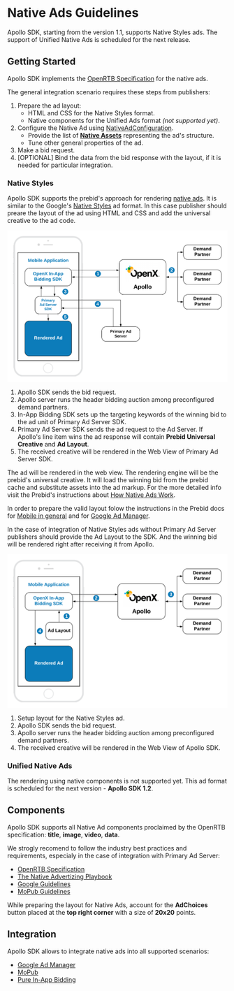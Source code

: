 # Native Ads Guidelines

Apollo SDK, starting from the version 1.1, supports Native Styles ads. The support of Unified Native Ads is scheduled for the next release.

## Getting Started

Apollo SDK implements the [OpenRTB Specification](https://www.iab.com/wp-content/uploads/2018/03/OpenRTB-Native-Ads-Specification-Final-1.2.pdf) for the native ads.

The general integration scenario requires these steps from publishers:

1. Prepare the ad layout:
    * HTML and CSS for the Native Styles format.
    * Native components for the Unified Ads format *(not supported yet)*.
1. Configure the Native Ad using [NativeAdConfiguration](native/android-native-ad-configuration.md).
    * Provide the list of **[Native Assets](#components)** representing the ad's structure.
    * Tune other general properties of the ad.
1. Make a bid request.
1. [OPTIONAL] Bind the data from the bid response with the layout, if it is needed for particular integration.

### Native Styles

Apollo SDK supports the prebid's approach for rendering [native ads](https://docs.prebid.org/prebid-mobile/pbm-api/ios/pbm-nativeadunit-ios.html). It is similar to the Google's [Native Styles](android-in-app-bidding-native-guidelines-info.md) ad format. In this case publisher should preare the layout of the ad using HTML and CSS and add the universal creative to the ad code.

<img src="res/Native-Styles-Primary-Ad-Server.png" alt="Pipeline Screenshot" align="center">

1. Apollo SDK sends the bid request.
2. Apollo server runs the header bidding auction among preconfigured demand partners.
3. In-App Bidding SDK sets up the targeting keywords of the winning bid to the ad unit of Primary Ad Server SDK.
4. Primary Ad Server SDK sends the ad request to the Ad Server. If Apollo's line item wins the ad response will contain **Prebid Universal Creative** and **Ad Layout**.
5. The received creative will be rendered in the Web View of Primary Ad Server SDK.

The ad will be rendered in the web view. The rendering engine will be the prebid's universal creative. It will load the winning bid from the prebid cache and substitute assets into the ad markup. For the more detailed info visit the Prebid's instructions about [How Native Ads Work](https://docs.prebid.org/dev-docs/show-native-ads.html#how-native-ads-work).

In order to prepare the valid layout folow the instructions in the Prebid docs for [Mobile in general](https://docs.prebid.org/prebid-mobile/adops-native-setup.html) and for [Google Ad Manager](https://docs.prebid.org/adops/setting-up-prebid-native-in-dfp.html). 

In the case of integration of Native Styles ads without Primary Ad Server publishers should provide the Ad Layout to the SDK. And the winning bid will be rendered right after receiving it from Apollo.

<img src="res/Native-Styles-Apollo.png" alt="Pipeline Screenshot" align="center">


1. Setup layout for the Native Styles ad.
2. Apollo SDK sends the bid request.
3. Apollo server runs the header bidding auction among preconfigured demand partners.
3. The received creative will be rendered in the Web View of Apollo SDK.

### Unified Native Ads

The rendering using native components is not supported yet. This ad format is scheduled for the next version - **Apollo SDK 1.2**.

## Components

Apollo SDK supports all Native Ad components proclaimed by the OpenRTB specification: **title**, **image**, **video**, **data**. 

We strogly recomend to follow the industry best practices and requirements, especialy in the case of integration with Primary Ad Server:

* [OpenRTB Specification](https://www.iab.com/wp-content/uploads/2018/03/OpenRTB-Native-Ads-Specification-Final-1.2.pdf)
* [The Native Advertizing Playbook](https://www.iab.com/wp-content/uploads/2015/06/IAB-Native-Advertising-Playbook2.pdf)
* [Google Guidelines](https://support.google.com/admanager/answer/6075370)
* [MoPub Guidelines](https://developers.mopub.com/publishers/best-practices/native-ads/)

While preparing the layout for Native Ads, account for the **AdChoices** button placed at the **top right corner** with a size of **20x20** points.

## Integration 

Apollo SDK allows to integrate native ads into all supported scenarios: 

* [Google Ad Manager](integration-gam/android-in-app-bidding-gam-native-integration.md)
* [MoPub](integration-mopub/android-in-app-bidding-mopub-native-integration.md)
* [Pure In-App Bidding](integration-apollo/android-in-app-bidding-apollo-native-integration.md)
 